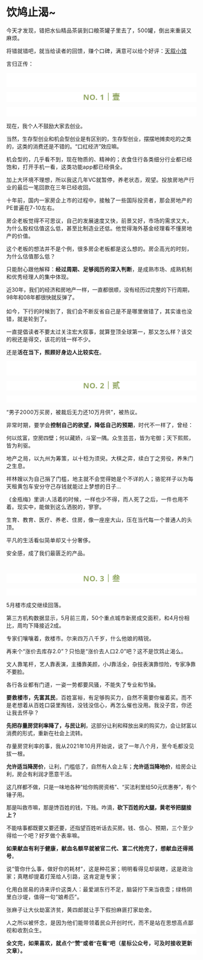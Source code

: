 # 饮鸠止渴~

<p style="visibility: visible;"><span style="letter-spacing: 0.034em; visibility: visible;">今天</span><span style="letter-spacing: 0.034em; visibility: visible;">才发现，错把水仙精品茶装到口粮茶</span><span style="letter-spacing: 0.034em; visibility: visible;">罐子</span><span style="letter-spacing: 0.034em; visibility: visible;">里去了，500罐，</span><span style="letter-spacing: 0.034em; visibility: visible;">倒</span><span style="letter-spacing: 0.034em; visibility: visible;">出来重装又麻烦。</span></p><p style="visibility: visible;"><span style="letter-spacing: 0.034em; visibility: visible;"></span><span style="letter-spacing: 0.034em; visibility: visible;">将错就错吧，就当给</span><span style="letter-spacing: 0.034em; visibility: visible;">读者的回馈</span><span style="letter-spacing: 0.034em; visibility: visible;">，</span><span style="letter-spacing: 0.034em; visibility: visible;">赚个口碑，满意可以给个好评</span><span style="letter-spacing: 0.034em; visibility: visible;">：</span><a class="weapp_text_link js_weapp_entry wx_tap_link js_wx_tap_highlight" data-miniprogram-appid="wx2e9d304ca0c18079" data-miniprogram-path="pages/home/dashboard/index" data-miniprogram-nickname="天叙小馆" href="" data-miniprogram-type="text" data-miniprogram-servicetype="" style="letter-spacing: 0.034em; visibility: visible;">天叙小馆</a></p><p style="visibility: visible;"><span style="letter-spacing: 0.034em; visibility: visible;">言归正传：<br style="visibility: visible;"></span></p><p style="outline: 0px;font-family: system-ui, -apple-system, BlinkMacSystemFont, &quot;Helvetica Neue&quot;, &quot;PingFang SC&quot;, &quot;Hiragino Sans GB&quot;, &quot;Microsoft YaHei UI&quot;, &quot;Microsoft YaHei&quot;, Arial, sans-serif;letter-spacing: 0.544px;white-space: normal;background-color: rgb(255, 255, 255);visibility: visible;"><br style="outline: 0px;visibility: visible;"><br style="outline: 0px;visibility: visible;"></p><p style="outline: 0px;letter-spacing: 0.544px;white-space: normal;color: rgb(34, 34, 34);font-family: -apple-system-font, system-ui, &quot;Helvetica Neue&quot;, &quot;PingFang SC&quot;, &quot;Hiragino Sans GB&quot;, &quot;Microsoft YaHei UI&quot;, &quot;Microsoft YaHei&quot;, Arial, sans-serif;background-color: rgb(255, 255, 255);text-align: center;visibility: visible;"><span style="outline: 0px;font-weight: bold;line-height: 25px;color: rgb(149, 169, 103);font-size: 20px;visibility: visible;">NO. 1｜壹</span></p><p style="outline: 0px;letter-spacing: 0.544px;white-space: normal;color: rgb(34, 34, 34);font-family: -apple-system-font, system-ui, &quot;Helvetica Neue&quot;, &quot;PingFang SC&quot;, &quot;Hiragino Sans GB&quot;, &quot;Microsoft YaHei UI&quot;, &quot;Microsoft YaHei&quot;, Arial, sans-serif;background-color: rgb(255, 255, 255);text-align: center;visibility: visible;"><span style="outline: 0px;font-weight: bold;line-height: 25px;color: rgb(149, 169, 103);font-size: 20px;visibility: visible;"><br style="outline: 0px;visibility: visible;"></span></p><p style="visibility: visible;">现在，我个人不鼓励大家去创业。<br style="visibility: visible;"></p><p style="visibility: visible;">当然，生存型创业和机会型创业是有区别的，生存型创业，摆摆地摊卖吃的之类的，这类的消费还是不错的。“口红经济”效应嘛。</p><p style="visibility: visible;"><span style="letter-spacing: 0.034em; visibility: visible;">机会型的，几乎看不到，现在物质的、精神的；衣食住行各类细分行业都已经饱和，打开手机一看，这类功能app都已经俱全。<br style="visibility: visible;"></span></p><p style="visibility: visible;"><span style="letter-spacing: 0.034em; visibility: visible;">加上大环境不理想，所以我这几年VC就暂停，养老状态，观望。</span><span style="letter-spacing: 0.034em; visibility: visible;">投放</span><span style="letter-spacing: 0.034em; visibility: visible;">房地产行业的</span><span style="letter-spacing: 0.034em; visibility: visible;">最后一笔回款在</span><span style="letter-spacing: 0.034em; visibility: visible;">三</span><span style="letter-spacing: 0.034em; visibility: visible;">年</span><span style="letter-spacing: 0.034em; visibility: visible;">已经收回</span><span style="letter-spacing: 0.034em; visibility: visible;">。</span></p><p style="visibility: visible;"><span style="letter-spacing: 0.034em; visibility: visible;">十年前，国内一家房企上市的过程中，接触了一些国际投资者，那会房地产的PE普遍在7-10左右。</span></p><p style="visibility: visible;"><span style="letter-spacing: 0.034em; visibility: visible;">房企老板觉得不可思议，自己的发展速度又快，前景又好，市场的需求又大，为什么股权估值这么低，甚至比制造业还低。他觉得海外基金经理看不懂房地产的价值。</span></p><p style="visibility: visible;"><span style="letter-spacing: 0.034em; visibility: visible;">这个老板的想法并不是个例，很多房企老板都是这么想的。</span><span style="letter-spacing: 0.034em; visibility: visible;">房企</span><span style="letter-spacing: 0.034em; visibility: visible;">高光的时刻</span><span style="letter-spacing: 0.034em; visibility: visible;">，</span><span style="letter-spacing: 0.034em; visibility: visible;">为什么估值</span><span style="letter-spacing: 0.034em; visibility: visible;">那么低？</span></p><p style="visibility: visible;"><span style="letter-spacing: 0.034em; visibility: visible;">只能耐心跟他解释：<strong style="visibility: visible;">经过周期、足够阅历的深入判断</strong>，是成熟市场、成熟机制和优秀经理人的集中体现。</span></p><p style="visibility: visible;">近30年，我们的经济和房地产一样，一直都很顺，没有经历过完整的下行周期，98年和08年都很快就反弹了。<br style="visibility: visible;"><span style="letter-spacing: 0.034em; visibility: visible;"><br style="visibility: visible;">如今，下行的时候到了，我们会不断反省自己是不是哪里做错了，其实谁也没错，就是轮到了。</span></p><p style="visibility: visible;"><span style="letter-spacing: 0.034em; visibility: visible;">一直提倡读者不要太过关注宏大叙事，就算登顶全球第一，那又怎么样？该交的税还是得交，该花的钱一样不少。</span></p><p><span style="letter-spacing: 0.034em;">还是<strong>活在当下，照顾好身边人比较实在</strong>。</span><span style="letter-spacing: 0.034em;"></span></p><p style="outline: 0px;font-family: system-ui, -apple-system, BlinkMacSystemFont, &quot;Helvetica Neue&quot;, &quot;PingFang SC&quot;, &quot;Hiragino Sans GB&quot;, &quot;Microsoft YaHei UI&quot;, &quot;Microsoft YaHei&quot;, Arial, sans-serif;letter-spacing: 0.544px;white-space: normal;background-color: rgb(255, 255, 255);visibility: visible;"><br style="outline: 0px;visibility: visible;"><br style="outline: 0px;visibility: visible;"></p><p style="outline: 0px;letter-spacing: 0.544px;white-space: normal;color: rgb(34, 34, 34);font-family: -apple-system-font, system-ui, &quot;Helvetica Neue&quot;, &quot;PingFang SC&quot;, &quot;Hiragino Sans GB&quot;, &quot;Microsoft YaHei UI&quot;, &quot;Microsoft YaHei&quot;, Arial, sans-serif;background-color: rgb(255, 255, 255);text-align: center;visibility: visible;"><span style="outline: 0px;font-weight: bold;line-height: 25px;color: rgb(149, 169, 103);font-size: 20px;visibility: visible;">NO. 2｜贰</span></p><p style="outline: 0px;letter-spacing: 0.544px;white-space: normal;color: rgb(34, 34, 34);font-family: -apple-system-font, system-ui, &quot;Helvetica Neue&quot;, &quot;PingFang SC&quot;, &quot;Hiragino Sans GB&quot;, &quot;Microsoft YaHei UI&quot;, &quot;Microsoft YaHei&quot;, Arial, sans-serif;background-color: rgb(255, 255, 255);text-align: center;visibility: visible;"><br></p><p style="letter-spacing: 0.578px;white-space: normal;"><span style="letter-spacing: 0.034em;">“男子2000万买房，被裁后无力还10万月供”，被热议。</span><span style="letter-spacing: 0.578px;"></span></p><p style="white-space: normal;letter-spacing: 0.578px;"><span style="letter-spacing: 0.578px;">非常时期，要学会<strong>控制自己的欲望，降低自己的预期</strong>，时代不一样了，曾经：</span></p><p>何以炫富，空房四壁；何以藏娇，斗室一隅。<span style="letter-spacing: 0.034em;">众生芸芸，皆为宅御；天下熙熙，皆为利驱。</span></p><p style="white-space: normal;letter-spacing: 0.578px;"><span style="letter-spacing: 0.578px;">地产之局，以九州为筹策，以十稔为须臾。</span><span style="letter-spacing: 0.578px;">大棋之弈，续白丁之劳役，养朱门之生息。</span></p><p style="white-space: normal;letter-spacing: 0.578px;"><span style="letter-spacing: 0.578px;"><span style="letter-spacing: 0.578px;">祥林嫂以为自己捐了门槛，地主就不会觉得她是个不详的人；</span><span style="letter-spacing: 0.578px;">骆驼祥子以为每天租黄包车安分守己存钱就能过上梦想的日子…</span></span></p><p style="letter-spacing: 0.578px;white-space: normal;"><span style="letter-spacing: 0.034em;">《金瓶梅》里讲:人活着的时候，一样也少不得，而人死了之后，一件也用不着。</span><span style="letter-spacing: 0.034em;">现实中，能做到这么洒脱的，寥寥</span><span style="letter-spacing: 0.034em;">。</span></p><p style="letter-spacing: 0.578px;white-space: normal;"><span style="letter-spacing: 0.034em;">生育、教育、医疗、养老、住房，像一座座大山，压在当代每一个普通人的头顶。</span></p><p style="letter-spacing: 0.578px;white-space: normal;"><span style="letter-spacing: 0.034em;">平凡的生活看似简单却又十分奢侈。</span></p><p style="letter-spacing: 0.578px;white-space: normal;"><span style="letter-spacing: 0.034em;">安全感，成了我们最匮乏的产品。</span></p><p><span style="letter-spacing: 0.034em;"><br></span></p><p style="white-space: normal;outline: 0px;letter-spacing: 0.544px;color: rgb(34, 34, 34);font-family: -apple-system-font, system-ui, &quot;Helvetica Neue&quot;, &quot;PingFang SC&quot;, &quot;Hiragino Sans GB&quot;, &quot;Microsoft YaHei UI&quot;, &quot;Microsoft YaHei&quot;, Arial, sans-serif;background-color: rgb(255, 255, 255);text-align: center;visibility: visible;"><span style="outline: 0px;font-weight: bold;line-height: 25px;color: rgb(149, 169, 103);font-size: 20px;visibility: visible;">NO. 3｜叁</span></p><p style="white-space: normal;outline: 0px;letter-spacing: 0.544px;color: rgb(34, 34, 34);font-family: -apple-system-font, system-ui, &quot;Helvetica Neue&quot;, &quot;PingFang SC&quot;, &quot;Hiragino Sans GB&quot;, &quot;Microsoft YaHei UI&quot;, &quot;Microsoft YaHei&quot;, Arial, sans-serif;background-color: rgb(255, 255, 255);text-align: center;visibility: visible;"><br></p><p><span style="letter-spacing: 0.034em;">5月楼市成交继续回落。</span></p><p><span style="letter-spacing: 0.034em;">第三方机构数据显示，5月前三周，50个重点城市新房成交面积，和4月份相比，周均下降接近2成。</span></p><p><span style="letter-spacing: 0.034em;">专家们嚷嚷着，救楼市。<span style="letter-spacing: 0.578px;">尔来四万八千岁，什么他娘的精锐。</span></span></p><p><span style="letter-spacing: 0.034em;">再来个“涨价去库存2.0”？只怕是“涨价去人口2.0”吧？</span><span style="letter-spacing: 0.034em;">这不是</span><span style="letter-spacing: 0.034em;">饮鸩止渴</span><span style="letter-spacing: 0.034em;">么</span><span style="letter-spacing: 0.034em;">。</span></p><p><span style="letter-spacing: 0.578px;">文人靠笔杆，</span>艺人靠表演，主播靠美颜，小J靠活全，杂技表演靠惊险，专家净靠不要脸。</p><p><span style="letter-spacing: 0.034em;">各行各业都有门道，一姿一势都要风骚，</span><span style="letter-spacing: 0.034em;">不能失了</span><span style="letter-spacing: 0.034em;">专业和</span><span style="letter-spacing: 0.034em;">节操。</span></p><p><strong><span style="letter-spacing: 0.034em;">要救楼市，先富其民</span></strong><span style="letter-spacing: 0.034em;">，百姓富裕，有足够购买力，自然不需要你催着买。而不是老想着从百姓口袋里掏钱，没钱没信心，再怎么催也没用。我没子宫，你还让我去怀孕？<br></span></p><p><strong>先把存量房贷利率降</strong><strong>了，与民让利</strong>，这部分让利和释放出来的购买力，会让财富以消费的形式，重新在社会上流转。</p><p><span style="letter-spacing: 0.034em;">存量房贷利率的事，我从2021年10月开始说，说了一年八个月，至今毛都没见拔一根。</span></p><p><strong>允许适当降房价</strong>，让利，门槛低了，自然有人会上车；<strong>允</strong><strong>许适当降地价</strong>，给房企让利，房企有利润才愿意干活。</p><p>这几样都不做，只是一味地各种“给你购房资格”、“买法利里给50元优惠券”，有个锤子用。<span style="letter-spacing: 0.034em;"><br></span></p><p>那是叫救市嘛，那是馋百姓的钱，下贱。咋滴，<strong>砍下百姓的大腿，黄老爷把腿接上？</strong></p><p>不能啥事都既要又要还要，还指望百姓听话去买房。<span style="letter-spacing: 0.034em;">钱、信心、预期，</span><span style="letter-spacing: 0.034em;">三个至少</span><span style="letter-spacing: 0.034em;">得给一个吧？好歹做个表率嘛。</span><span style="letter-spacing: 0.034em;"></span></p><p><strong><span style="letter-spacing: 0.578px;">如果献血有利于健康，献血名额早就被官二代、富二代抢完了，想献血还得摇号</span></strong><span style="letter-spacing: 0.578px;">。</span></p><p><span style="letter-spacing: 0.578px;">说“管你什么事，做好你的耗材”，这是种花家；明明看得见却装瞎，这是政治家；真瞎却提着灯笼给人引路，这肯定是专家；</span><span style="letter-spacing: 0.034em;"></span></p><p><span style="letter-spacing: 0.034em;">化用白居易的诗来评价这类人：最爱湖东行不足，脑袋拧下来当夜壶；绿杨阴里白沙堤，值得一句“娘希匹”。</span><span style="letter-spacing: 0.578px;"></span></p><p><span style="letter-spacing: 0.034em;"><span style="letter-spacing: 0.578px;"><span style="letter-spacing: 0.578px;">张麻子让大伙劫富济贫，黄四郎就让手下假扮麻匪打家劫舍</span><span style="letter-spacing: 0.578px;">。</span></span></span></p><p style="outline: 0px;font-family: system-ui, -apple-system, BlinkMacSystemFont, &quot;Helvetica Neue&quot;, &quot;PingFang SC&quot;, &quot;Hiragino Sans GB&quot;, &quot;Microsoft YaHei UI&quot;, &quot;Microsoft YaHei&quot;, Arial, sans-serif;letter-spacing: 0.544px;white-space: normal;background-color: rgb(255, 255, 255);visibility: visible;"><span style="letter-spacing: 0.578px;">人之所以被怀念，是因为他们能带领着民众开创时代，而不是站在思想高点鄙视和收割众生。</span></p><p style="outline: 0px; font-family: system-ui, -apple-system, BlinkMacSystemFont, &quot;Helvetica Neue&quot;, &quot;PingFang SC&quot;, &quot;Hiragino Sans GB&quot;, &quot;Microsoft YaHei UI&quot;, &quot;Microsoft YaHei&quot;, Arial, sans-serif; letter-spacing: 0.544px; white-space: normal; background-color: rgb(255, 255, 255); visibility: visible; margin-bottom: 0px;"><span style="letter-spacing: 0.578px;"><strong style="outline: 0px;font-family: system-ui, -apple-system, BlinkMacSystemFont, &quot;Helvetica Neue&quot;, &quot;PingFang SC&quot;, &quot;Hiragino Sans GB&quot;, &quot;Microsoft YaHei UI&quot;, &quot;Microsoft YaHei&quot;, Arial, sans-serif;letter-spacing: 0.544px;white-space: normal;background-color: rgb(255, 255, 255);color: rgb(34, 34, 34);font-size: 16px;"><span style="outline: 0px;font-size: 14px;">全文完，如果喜欢，就点个“赞”或者“在看”吧（星标公众号，可及时接收更新文章）。</span></strong></span></p><p style="display: none;"><mp-style-type data-value="3"></mp-style-type></p>